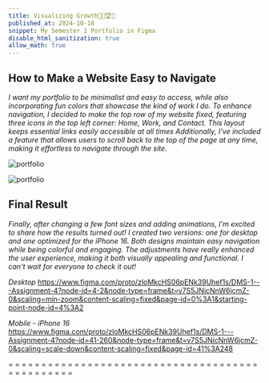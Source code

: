 ```yaml
---
title: Visualizing Growth🔑🎈🏆🌷  
published_at: 2024-10-18
snippet: My Semester 1 Portfolio in Figma
disable_html_sanitization: true
allow_math: true
---
```


## How to Make a Website Easy to Navigate
*I want my portfolio to be minimalist and easy to access, while also incorporating fun colors that showcase the kind of work I do. To enhance navigation, I decided to make the top row of my website fixed, featuring three icons in the top left corner: Home, Work, and Contact. This layout keeps essential links easily accessible at all times Additionally, I’ve included a feature that allows users to scroll back to the top of the page at any time, making it effortless to navigate through the site.*

![portfolio](portfoliosatu.jpeg)

![portfolio](portfoliodua.jpeg)

## Final Result
*Finally, after changing a few font sizes and adding animations, I'm excited to share how the results turned out! I created two versions: one for desktop and one optimized for the iPhone 16. Both designs maintain easy navigation while being colorful and engaging. The adjustments have really enhanced the user experience, making it both visually appealing and functional. I can't wait for everyone to check it out!*

*Desktop*
https://www.figma.com/proto/zloMkcHS06pENk39Uhef1s/DMS-1---Assignment-4?node-id=4-2&node-type=frame&t=v7S5JNicNnW6jcmZ-0&scaling=min-zoom&content-scaling=fixed&page-id=0%3A1&starting-point-node-id=4%3A2 

*Mobile - iPhone 16*
https://www.figma.com/proto/zloMkcHS06pENk39Uhef1s/DMS-1---Assignment-4?node-id=41-260&node-type=frame&t=v7S5JNicNnW6jcmZ-0&scaling=scale-down&content-scaling=fixed&page-id=41%3A248

= = = = = = = = = = = = = = = = = = = = = = = = = = = = = = = = = = = = = = = = = = = = = = = =